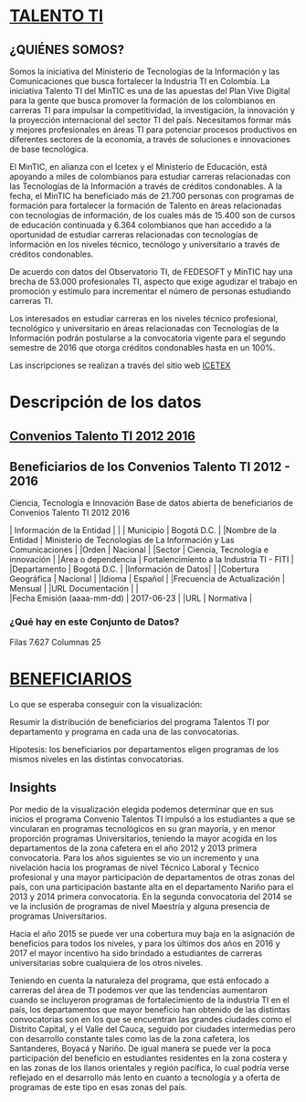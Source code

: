 # [TALENTO TI](http://www.talentoti.gov.co/635/w3-article-14158.html)

## ¿QUIÉNES SOMOS?

Somos la iniciativa del Ministerio de Tecnologías de la Información y las Comunicaciones que busca fortalecer la Industria TI en Colombia.
La iniciativa Talento TI del MinTIC es una de las apuestas del Plan Vive Digital para la gente que busca promover la formación de los colombianos en carreras TI para impulsar la competitividad, la investigación, la innovación y la proyección internacional del sector TI del país. Necesitamos formar más y mejores profesionales en áreas TI para potenciar procesos productivos en diferentes sectores de la economía, a través de soluciones e innovaciones de base tecnológica.

El MinTIC, en alianza con el Icetex y el Ministerio de Educación, está apoyando a miles de colombianos para estudiar carreras relacionadas con las Tecnologías de la Información a través de créditos condonables. A la fecha, el MinTIC ha beneficiado más de 21.700 personas con programas de formación para fortalecer la formación de Talento en áreas relacionadas con tecnologías de información, de los cuales más de 15.400 son de cursos de educación continuada y 6.364 colombianos que han accedido a la oportunidad de estudiar carreras relacionadas con tecnologías de información en los niveles técnico, tecnólogo y universitario a través de créditos condonables.

De acuerdo con datos del Observatorio TI, de FEDESOFT y MinTIC hay una brecha de 53.000 profesionales TI, aspecto que exige agudizar el trabajo en promoción y estímulo para incrementar el número de personas estudiando carreras TI.

Los interesados en estudiar carreras en los niveles técnico profesional, tecnológico y universitario en áreas relacionadas con Tecnologías de la Información podrán postularse a la convocatoria vigente para el segundo semestre de 2016 que otorga créditos condonables hasta en un 100%.

Las inscripciones se realizan a través del sitio web [ICETEX](http://www.icetex.gov.co)

# Descripción de los datos 

## [Convenios Talento TI 2012 2016](https://www.datos.gov.co/Ciencia-Tecnolog-a-e-Innovaci-n/Beneficiarios-de-los-Convenios-Talento-TI-2012-201/y77w-v3k8)

## Beneficiarios de los Convenios Talento TI 2012 - 2016
Ciencia, Tecnología e Innovación
Base de datos abierta de beneficiarios de Convenios Talento TI 2012 2016

| Información de la Entidad |  |
| Municipio | Bogotá D.C. |
|Nombre de la Entidad | Ministerio de Tecnologías de La Información y Las Comunicaciones |
|Orden | Nacional |
|Sector | Ciencia, Tecnología e innovación |
|Área o dependencia | Fortalencimiento a la Industria TI - FITI |
|Departamento | Bogotá D.C. |
|Información de Datos|   |
|Cobertura Geográfica | Nacional |
|Idioma | Español |
|Frecuencia de Actualización | Mensual |
|URL Documentación |   |	
|Fecha Emisión (aaaa-mm-dd) | 2017-06-23 |
|URL | Normativa |	

### ¿Qué hay en este Conjunto de Datos?
Filas
7.627
Columnas
25

# [BENEFICIARIOS](https://vlarandac.github.io/VisualAnalytics-TalentoTI/beneficiarios_def.html)

Lo que se esperaba conseguir con la visualización: 

Resumir la distribución de beneficiarios del programa Talentos TI por departamento y programa en cada una de las convocatorias.

Hipotesis: los beneficiarios por departamentos eligen programas de los mismos niveles en las distintas convocatorias. 

## Insights

Por medio de la visualización elegida podemos  determinar que en sus inicios el programa Convenio Talentos TI impulsó a los estudiantes a que se vincularan en programas tecnológicos en su gran mayoría, y en menor proporción programas Universitarios, teniendo la mayor acogida en los departamentos de la zona cafetera en el año 2012 y 2013 primera convocatoria.  Para los años siguientes se vio un incremento y una nivelación hacia los programas de nivel Técnico Laboral y Técnico profesional  y una mayor participación de departamentos de otras zonas del país, con una participación bastante alta en el departamento Nariño para el 2013 y 2014 primera convocatoria.  En la segunda convocatoria del 2014 se ve la inclusión de programas de nivel Maestría y alguna presencia de programas Universitarios.
 
Hacia el año 2015 se puede ver una cobertura muy baja en la asignación de beneficios para todos los niveles, y para los últimos dos años en 2016 y 2017 el mayor incentivo ha sido brindado a estudiantes de carreras universitarias sobre cualquiera de los otros niveles. 
 
Teniendo en cuenta la naturaleza del programa, que está enfocado a carreras del área de TI podemos ver que las tendencias aumentaron cuando se incluyeron programas de fortalecimiento de la industria TI en el país, los departamentos que mayor beneficio han obtenido de las distintas convocatorias son en los que se encuentran las grandes ciudades como el Distrito Capital, y el Valle del Cauca, seguido por ciudades intermedias pero con desarrollo constante tales como las de la zona cafetera, los Santanderes, Boyacá y Nariño.  De igual manera se puede ver la poca participación del beneficio en estudiantes residentes en la zona costera y en las zonas de los llanos orientales y región pacífica, lo cual podría verse reflejado en el desarrollo más lento en cuanto a tecnología y a oferta de programas de este tipo en esas zonas del país. 

